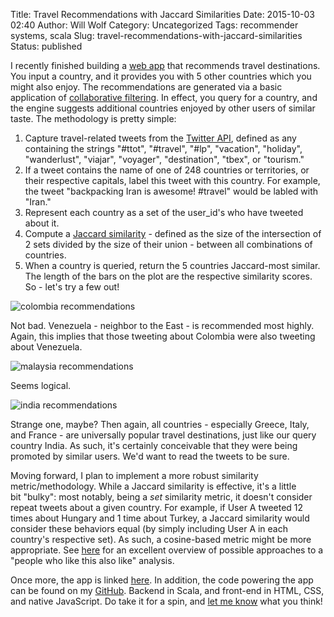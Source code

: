 Title: Travel Recommendations with Jaccard Similarities
Date: 2015-10-03 02:40
Author: Will Wolf
Category: Uncategorized
Tags: recommender systems, scala
Slug: travel-recommendations-with-jaccard-similarities
Status: published

I recently finished building a [web app](http://countryrecommender.herokuapp.com/) that recommends travel destinations. You input a country, and it provides you with 5 other countries which you might also enjoy. The recommendations are generated via a basic application of [collaborative filtering](https://en.wikipedia.org/wiki/Collaborative_filtering). In effect, you query for a country, and the engine suggests additional countries enjoyed by other users of similar taste. The methodology is pretty simple:

1. Capture travel-related tweets from the [Twitter API](http://twitter4j.org/en/), defined as any containing the strings "#ttot", "#travel", "#lp", "vacation", "holiday", "wanderlust", "viajar", "voyager", "destination", "tbex", or "tourism."
2. If a tweet contains the name of one of 248 countries or territories, or their respective capitals, label this tweet with this country. For example, the tweet "backpacking Iran is awesome! #travel" would be labled with "Iran."
3. Represent each country as a set of the user_id's who have tweeted about it.
4. Compute a [Jaccard similarity](https://en.wikipedia.org/wiki/Jaccard_index) - defined as the size of the intersection of 2 sets divided by the size of their union - between all combinations of countries.
5. When a country is queried, return the 5 countries Jaccard-most similar. The length of the bars on the plot are the respective similarity scores. So - let's try a few out!

![colombia recommendations]({filename}/figures/colombia_recommendations.png)

Not bad. Venezuela - neighbor to the East - is recommended most highly. Again, this implies that those tweeting about Colombia were also tweeting about Venezuela.

![malaysia recommendations]({filename}/figures/malaysia_recommendations.png)

Seems logical.

![india recommendations]({filename}/figures/india_recommendations.png)

Strange one, maybe? Then again, all countries - especially Greece, Italy, and France - are universally popular travel destinations, just like our query country India. As such, it's certainly conceivable that they were being promoted by similar users. We'd want to read the tweets to be sure.

Moving forward, I plan to implement a more robust similarity metric/methodology. While a Jaccard similarity is effective, it's a little bit "bulky": most notably, being a *set* similarity metric, it doesn't consider repeat tweets about a given country. For example, if User A tweeted 12 times about Hungary and 1 time about Turkey, a Jaccard similarity would consider these behaviors equal (by simply including User A in each country's respective set). As such, a cosine-based metric might be more appropriate. See [here](http://www.benfrederickson.com/distance-metrics/) for an excellent overview of possible approaches to a "people who like this also like" analysis.

Once more, the app is linked [here](http://countryrecommender.herokuapp.com/). In addition, the code powering the app can be found on my [GitHub](https://github.com/cavaunpeu/countryrecommender). Backend in Scala, and front-end in HTML, CSS, and native JavaScript. Do take it for a spin, and [let me know](https://twitter.com/WillTravelLife) what you think!
